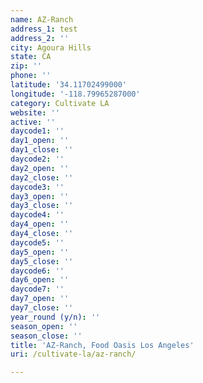 ```yaml
---
name: AZ-Ranch
address_1: test
address_2: ''
city: Agoura Hills
state: CA
zip: ''
phone: ''
latitude: '34.11702499000'
longitude: '-118.79965287000'
category: Cultivate LA
website: ''
active: ''
daycode1: ''
day1_open: ''
day1_close: ''
daycode2: ''
day2_open: ''
day2_close: ''
daycode3: ''
day3_open: ''
day3_close: ''
daycode4: ''
day4_open: ''
day4_close: ''
daycode5: ''
day5_open: ''
day5_close: ''
daycode6: ''
day6_open: ''
daycode7: ''
day7_open: ''
day7_close: ''
year_round (y/n): ''
season_open: ''
season_close: ''
title: 'AZ-Ranch, Food Oasis Los Angeles'
uri: /cultivate-la/az-ranch/

---
```

